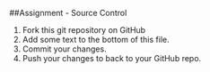 ##Assignment - Source Control
1. Fork this git repository on GitHub
2. Add some text to the bottom of this file.
3. Commit your changes.
4. Push your changes to back to your GitHub repo.